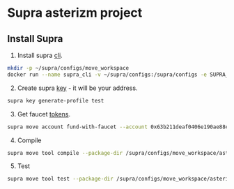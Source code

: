 # Supra asterizm project

## Install Supra 

1.  Install supra [cli](https://docs.supra.com/move/getting-started/supra-cli-with-docker).

```bash
mkdir -p ~/supra/configs/move_workspace
docker run --name supra_cli -v ~/supra/configs:/supra/configs -e SUPRA_HOME=/supra/configs --net=host -itd asia-docker.pkg.dev/supra-devnet-misc/supra-testnet/validator-node:v6.3.0
```

2.  Create supra [key](https://docs.supra.com/move/getting-started/generate-key-profiles) - it will be your address.

```bash
supra key generate-profile test
```

3.  Get faucet [tokens](https://docs.supra.com/move/getting-started/testnet-faucet).

```bash
supra move account fund-with-faucet --account 0x63b211deaf0406e190ae88e305d4d5ecd57801e90bf03d23f8ca77eaf1bac62c --url https://rpc-testnet.supra.com
```

4. Compile

```bash
supra move tool compile --package-dir /supra/configs/move_workspace/asterizm
```

5. Test

```bash
supra move tool test --package-dir /supra/configs/move_workspace/asterizm
```
